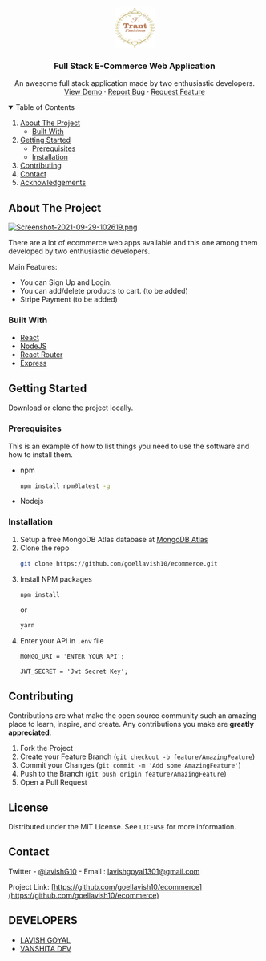 <!-- PROJECT LOGO -->
<br />
<p align="center">
  <a href="https://github.com/goellavish10/ecommerce">
    <img src="client/src/Components/assets/logo.png" alt="Logo" width="80" height="80">
  </a>

  <h3 align="center">Full Stack E-Commerce Web Application</h3>

  <p align="center">
    An awesome full stack application made by two enthusiastic developers.
    <br />
    <a href="https://ecommerce-plainhtmlcss-toreact.netlify.app/">View Demo</a>
    ·
    <a href="https://github.com/goellavish10/ecommerce/issues">Report Bug</a>
    ·
    <a href="https://github.com/goellavish10/ecommerce/issues">Request Feature</a>
  </p>
</p>

<!-- TABLE OF CONTENTS -->
<details open="open">
  <summary>Table of Contents</summary>
  <ol>
    <li>
      <a href="#about-the-project">About The Project</a>
      <ul>
        <li><a href="#built-with">Built With</a></li>
      </ul>
    </li>
    <li>
      <a href="#getting-started">Getting Started</a>
      <ul>
        <li><a href="#prerequisites">Prerequisites</a></li>
        <li><a href="#installation">Installation</a></li>
      </ul>
    </li>
    <li><a href="#contributing">Contributing</a></li>
    <li><a href="#contact">Contact</a></li>
    <li><a href="#developers">Acknowledgements</a></li>
  </ol>
</details>

<!-- ABOUT THE PROJECT -->

## About The Project

[![Screenshot-2021-09-29-102619.png](https://i.postimg.cc/jC09HSpC/Screenshot-2021-09-29-102619.png)](https://postimg.cc/H8zBHdsC)

There are a lot of ecommerce web apps available and this one among them developed by two enthusiastic developers.

Main Features:

- You can Sign Up and Login.
- You can add/delete products to cart. (to be added)
- Stripe Payment (to be added)

### Built With

- [React](https://reactjs.org/)
- [NodeJS](https://nodejs.org/en/)
- [React Router](https://reactrouter.com/)
- [Express](https://expressjs.com/)

<!-- GETTING STARTED -->

## Getting Started

Download or clone the project locally.

### Prerequisites

This is an example of how to list things you need to use the software and how to install them.

- npm
  ```sh
  npm install npm@latest -g
  ```
- Nodejs

### Installation

1. Setup a free MongoDB Atlas database at [MongoDB Atlas](https://bit.ly/3a1B0Db)
2. Clone the repo
   ```sh
   git clone https://github.com/goellavish10/ecommerce.git
   ```
3. Install NPM packages
   ```sh
   npm install
   ```
   or
   ```sh
   yarn
   ```
4. Enter your API in `.env` file
   ```JS
   MONGO_URI = 'ENTER YOUR API';
   ```
   ```JS
   JWT_SECRET = 'Jwt Secret Key';
   ```

<!-- CONTRIBUTING -->

## Contributing

Contributions are what make the open source community such an amazing place to learn, inspire, and create. Any contributions you make are **greatly appreciated**.

1. Fork the Project
2. Create your Feature Branch (`git checkout -b feature/AmazingFeature`)
3. Commit your Changes (`git commit -m 'Add some AmazingFeature'`)
4. Push to the Branch (`git push origin feature/AmazingFeature`)
5. Open a Pull Request

<!-- LICENSE -->

## License

Distributed under the MIT License. See `LICENSE` for more information.

<!-- CONTACT -->

## Contact

Twitter - [@lavishG10](https://twitter.com/lavishG10) - Email : lavishgoyal1301@gmail.com

Project Link: [https://github.com/goellavish10/ecommerce](https://github.com/goellavish10/ecommerce)

## DEVELOPERS

- [LAVISH GOYAL](https://www.linkedin.com/in/goellavish10/)
- [VANSHITA DEV](https://www.linkedin.com/in/vanshita-dev-022ba721a/)

<!-- MARKDOWN LINKS & IMAGES -->
<!-- https://www.markdownguide.org/basic-syntax/#reference-style-links -->

[contributors-shield]: https://img.shields.io/github/contributors/othneildrew/Best-README-Template.svg?style=for-the-badge
[linkedin-shield]: https://img.shields.io/badge/-LinkedIn-black.svg?style=for-the-badge&logo=linkedin&colorB=555
[linkedin-url]: https://linkedin.com/in/goellavish10
[product-screenshot]: https://ibb.co/qrYVHcr
